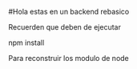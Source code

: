 #Hola estas en un backend rebasico

Recuerden que deben de ejecutar

npm install

Para reconstruir los modulo de node